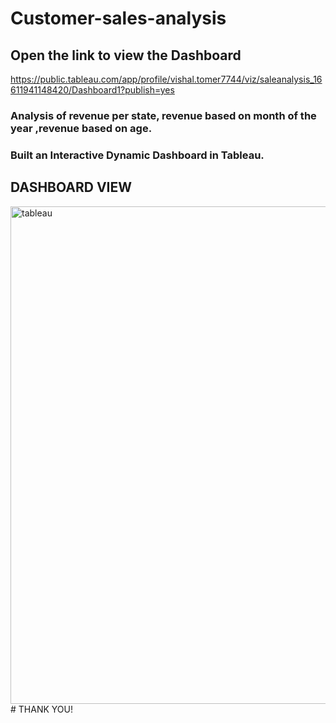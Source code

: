 # Customer-sales-analysis
## Open the link to view the Dashboard
https://public.tableau.com/app/profile/vishal.tomer7744/viz/saleanalysis_16611941148420/Dashboard1?publish=yes
### Analysis of revenue per state, revenue based on month of the year ,revenue based on age.
### Built an Interactive Dynamic Dashboard in Tableau.
## DASHBOARD VIEW
<img width="796" alt="tableau" src="https://user-images.githubusercontent.com/112546245/193515892-d98c5e06-67ff-4094-873c-e451f6cef83a.png">
# THANK YOU!
